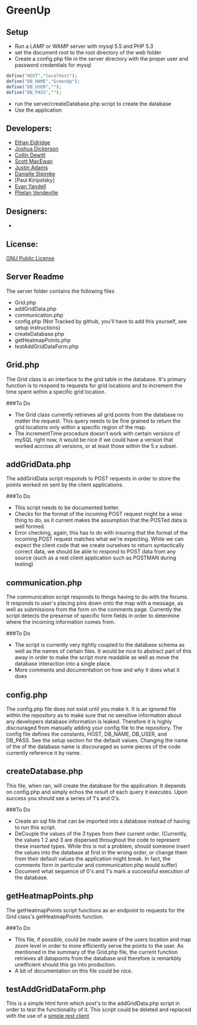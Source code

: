 GreenUp
=============



Setup
------------------
- Run a LAMP or WAMP server with mysql 5.5 and PHP 5.3
- set the document root to the root directory of the web folder
- Create a config.php file in the server directory with the proper user and password credentials for mysql
```php
define("HOST","localhost");
define("DB_NAME","GreenUp");
define("DB_USER","");
define("DB_PASS","");
```
- run the server/createDatabase.php script to create the database
- Use the application

Developers:
------------------
- [Ethan Eldridge]
- [Joshua Dickerson]
- [Collin Dewitt]
- [Scott MacEwan]
- [Justin Adams]
- [Danielle Steimke]
- [Paul Kiripolsky]
- [Evan Yandell]
- [Phelan Vendeville]

Designers:
------------------
- 

License:
----------
[GNU Public License]

[GNU Public License]: http://www.gnu.org/licenses/gpl.html
[Ethan Eldridge]: https://github.com/EJEHardenberg/
[Evan Yandell]: https://github.com/primehunter326
[Collin Dewitt]: https://github.com/milus16
[Joshua Dickerson]:https://github.com/JoshuaDickerson
[Scott MacEwan]: https://github.com/smacewan101
[Danielle Steimke]: https://github.com/iknitformydog
[Justin Adams]:https://github.com/justcadams
[Phelan Vendeville]: https://github.com/the-hobbes

Server Readme
-------------------------
The server folder contains the following files
- Grid.php
- addGridData.php
- communication.php
- config.php (Not Tracked by github, you'll have to add this yourself, see setup instructions)
- createDatabase.php
- getHeatmapPoints.php
- testAddGridDataForm.php

Grid.php
--------
The Grid class is an interface to the grid table in the database. It's primary function is to respond to requests for grid locations and to increment the time spent within a specific grid location.

###To Do
- The Grid class currently retrieves all grid points from the database no matter the request. This query needs to be fine grained to return the grid locations only within a specific region of the map. 
- The incrementTime procedure doesn't work with certain versions of mySQL right now, it would be nice if we could have a version that worked accross all versions, or at least those within the 5.x subset.

addGridData.php
--------
The addGridData script responds to POST requests in order to store the points worked on sent by the client applications. 

###To Do
- This script needs to be documented better. 
- Checks for the format of the incoming POST request might be a wise thing to do, as it current makes the assumption that the POSTed data is well formed. 
- Error checking, again, this has to do with insuring that the format of the incoming POST request matches what we're expecting. While we can expect the client code that we create ourselves to return syntactically correct data, we should be able to respond to POST data from any source (such as a rest client application such as POSTMAN during testing)
 
communication.php
--------
The communication script responds to things having to do with the forums. It responds to user's placing pins down onto the map with a message, as well as submissions from the form on the comments page. Currently the script detects the presense of specific form fields in order to determine where the incoming information comes from. 

###To Do
- The script is currently very tightly coupled to the database schema as well as the names of certain files. It would be nice to abstract part of this away in order to make the script more readable as well as move the database interaction into a single place.
- More comments and documentation on how and why it does what it does

config.php
---------
The config.php file does not exist until you make it. It is an ignored file within the repository as to make sure that no sensitive information about any developers database information is leaked. Therefore it is highly discouraged from manually adding your config file to the repository. The config file defines the constants, HOST, DB_NAME, DB_USER,	and DB_PASS. See the setup section for the default values. Changing the name of the of the database name is discouraged as some pieces of the code currently reference it by name.

createDatabase.php
---------
This file, when ran, will create the database for the application. It depends on config.php and simply echos the result of each query it executes. Upon success you should see a series of 1's and 0's.

###To Do
- Create an sql file that can be imported into a database instead of having to run this script.
- DeCouple the values of the 3 types from their current order. (Currently, the values 1 2 and 3 are dispersed throughout the code to represent these inserted types. While this is not a problem, should someone insert the values into the database at first in the wrong order, or change them from their default values the application might break. In fact, the comments form in particular and communication.php would suffer)
- Document what sequence of 0's and 1's mark a successful execution of the database.

getHeatmapPoints.php
----------
The getHeatmapPoints script functions as an endpoint to requests for the Grid class's getHeatmapPoints function. 

###To Do
- This file, if possible, could be made aware of the users location and map zoom level in order to more efficiently serve the points to the user. As mentioned in the summary of the Grid.php file, the current function retrieves all datapoints from the database and therefore is remarkbly unefficient should this go into production.
- A bit of documentation on this file could be nice.

testAddGridDataForm.php
----------
This is a simple html form which post's to the addGridData.php script in order to test the functionality of it. This script could be deleted and replaced with the use of a [simple rest client](https://chrome.google.com/webstore/detail/postman-rest-client/fdmmgilgnpjigdojojpjoooidkmcomcm?hl=en)
